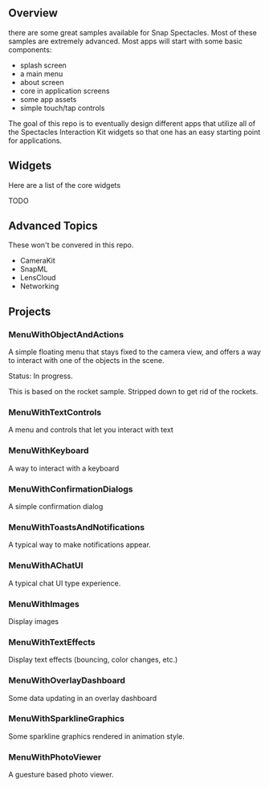 ## Overview

there are some great samples available for Snap Spectacles.  Most of these samples are extremely advanced.  Most apps will start with some basic components:

- splash screen
- a main menu
- about screen
- core in application screens
- some app assets
- simple touch/tap controls

The goal of this repo is to eventually design different apps that utilize all of the Spectacles Interaction Kit widgets so that one has an easy starting point for applications.

## Widgets

Here are a list of the core widgets

TODO

## Advanced Topics

These won't be convered in this repo.

- CameraKit
- SnapML
- LensCloud
- Networking

## Projects

### MenuWithObjectAndActions

A simple floating menu that stays fixed to the camera view, and offers a way to interact with one of the objects in the scene.

Status: In progress.

This is based on the rocket sample.  Stripped down to get rid of the rockets.

### MenuWithTextControls

A menu and controls that let you interact with text

### MenuWithKeyboard

A way to interact with a keyboard

### MenuWithConfirmationDialogs

A simple confirmation dialog

### MenuWithToastsAndNotifications

A typical way to make notifications appear.

### MenuWithAChatUI

A typical chat UI type experience.

### MenuWithImages

Display images

### MenuWithTextEffects

Display text effects (bouncing, color changes, etc.)

### MenuWithOverlayDashboard

Some data updating in an overlay dashboard

### MenuWithSparklineGraphics

Some sparkline graphics rendered in animation style.

### MenuWithPhotoViewer

A guesture based photo viewer.
